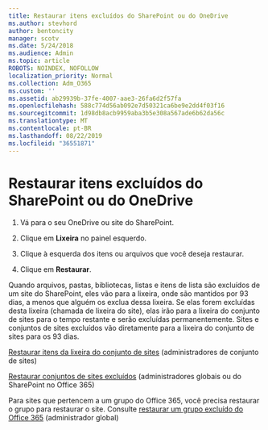```yaml
---
title: Restaurar itens excluídos do SharePoint ou do OneDrive
ms.author: stevhord
author: bentoncity
manager: scotv
ms.date: 5/24/2018
ms.audience: Admin
ms.topic: article
ROBOTS: NOINDEX, NOFOLLOW
localization_priority: Normal
ms.collection: Adm_O365
ms.custom: ''
ms.assetid: ab29939b-37fe-4007-aae3-26fa6d2f57fa
ms.openlocfilehash: 588c774d56ab092e7d50321ca6be9e2dd4f03f16
ms.sourcegitcommit: 1d98db8acb9959aba3b5e308a567ade6b62da56c
ms.translationtype: MT
ms.contentlocale: pt-BR
ms.lasthandoff: 08/22/2019
ms.locfileid: "36551871"
---
```

# <a name="restore-deleted-items-from-sharepoint-or-onedrive"></a>Restaurar itens excluídos do SharePoint ou do OneDrive

1. Vá para o seu OneDrive ou site do SharePoint.
    
2. Clique em **Lixeira** no painel esquerdo. 
    
3. Clique à esquerda dos itens ou arquivos que você deseja restaurar.
    
4. Clique em **Restaurar**. 
    
Quando arquivos, pastas, bibliotecas, listas e itens de lista são excluídos de um site do SharePoint, eles vão para a lixeira, onde são mantidos por 93 dias, a menos que alguém os exclua dessa lixeira. Se elas forem excluídas desta lixeira (chamada de lixeira do site), elas irão para a lixeira do conjunto de sites para o tempo restante e serão excluídas permanentemente. Sites e conjuntos de sites excluídos vão diretamente para a lixeira do conjunto de sites para os 93 dias.
  
[Restaurar itens da lixeira do conjunto de sites](https://go.microsoft.com/fwlink/?linkid=867800) (administradores de conjunto de sites) 
  
[Restaurar conjuntos de sites excluídos](https://go.microsoft.com/fwlink/?linkid=867660) (administradores globais ou do SharePoint no Office 365) 
  
Para sites que pertencem a um grupo do Office 365, você precisa restaurar o grupo para restaurar o site. Consulte [restaurar um grupo excluído do Office 365](https://go.microsoft.com/fwlink/?linkid=867802) (administrador global) 
  

